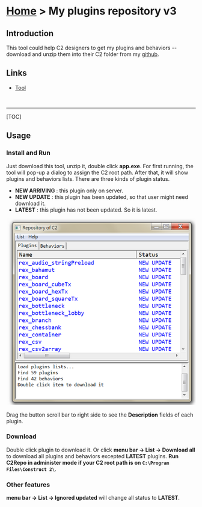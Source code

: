 # [Home](index.html) > My plugins repository v3

## Introduction

This tool could help C2 designers to get my plugins and behaviors -- download and unzip them into their C2 folder from my [github](https://github.com/rexrainbow/C2RexDoc/blob/master/repo/index.md).



## Links

- [Tool](https://rexrainbow.github.io/C2RexDoc/repo/RexRepo_v3.7z)

  ​

------

[TOC]

## Usage

### Install and Run

Just download this tool, unzip it, double click **app.exe**.
For first running, the tool will pop-up a dialog to assign the C2 root path. After that, it will show plugins and behaviors lists.
There are three kinds of plugin status.

- **NEW ARRIVING** : this plugin only on server.
- **NEW UPDATE** : this plugin has been updated, so that user might need download it.
- **LATEST** : this plugin has not been updated. So it is latest.

![my-plugins-repository-v2_ui](my-plugins-repository-v2_ui.png)

Drag the button scroll bar to right side to see the **Description** fields of each plugin.

### Download

Double click plugin to download it. Or click **menu bar -> List -> Download all** to download all  plugins and behaviors excepted **LATEST** plugins.
**Run C2Repo in administer mode if your C2 root path is on `C:\Program Files\Construct 2\`**.

### Other features

**menu bar -> List -> Ignored updated** will change all status to **LATEST**.